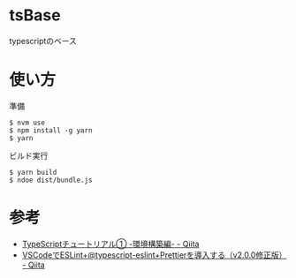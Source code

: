 # tsBase

typescriptのベース

# 使い方

準備
```
$ nvm use
$ npm install -g yarn
$ yarn
```

ビルド実行
```
$ yarn build
$ ndoe dist/bundle.js
```
# 参考
* [TypeScriptチュートリアル① -環境構築編- - Qiita](https://qiita.com/ochiochi/items/efdaa0ae7d8c972c8103)
* [VSCodeでESLint+@typescript-eslint+Prettierを導入する（v2.0.0修正版） - Qiita](https://qiita.com/madono/items/a134e904e891c5cb1d20)
